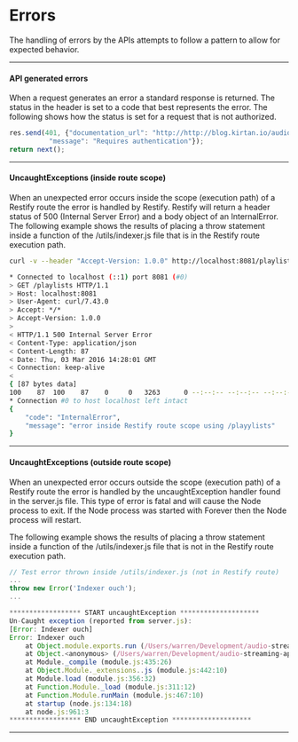 <div class="page-header">
  <h1  id="page-title">Errors</h1>
</div>

The handling of errors by the APIs attempts to follow a pattern to allow for expected
behavior.

___
#### API generated errors

When a request generates an error a standard response is returned. The status in the header is set
to a code that best represents the error. The following shows how the status is set for a
request that is not authorized.


```javascript
res.send(401, {"documentation_url": "http://http://blog.kirtan.io/audio-streaming-apis/index.html?md=pages_auth.md",
          "message": "Requires authentication"});
return next();
```

___
#### UncaughtExceptions (inside route scope)
When an unexpected error occurs inside the scope (execution path) of a Restify route the error
is handled by Restify. Restify will return a header status of 500 (Internal Server Error) and a body object
of an InternalError.
The following example shows the results of placing a throw statement inside a function of the /utils/indexer.js
file that is in the Restify route execution path.


```bash
curl -v --header "Accept-Version: 1.0.0" http://localhost:8081/playlists  | python -mjson.tool  

* Connected to localhost (::1) port 8081 (#0)
> GET /playlists HTTP/1.1
> Host: localhost:8081
> User-Agent: curl/7.43.0
> Accept: */*
> Accept-Version: 1.0.0
>
< HTTP/1.1 500 Internal Server Error
< Content-Type: application/json
< Content-Length: 87
< Date: Thu, 03 Mar 2016 14:28:01 GMT
< Connection: keep-alive
<
{ [87 bytes data]
100    87  100    87    0     0   3263      0 --:--:-- --:--:-- --:--:--  3346
* Connection #0 to host localhost left intact
{
    "code": "InternalError",
    "message": "error inside Restify route scope using /playylists"
}
```




___
#### UncaughtExceptions (outside route scope)
When an unexpected error occurs outside the scope (execution path) of a Restify route the error
is handled by the uncaughtException handler found in the server.js file. This type of error is
fatal and will cause the Node process to exit. If the Node process was started with Forever then the Node
process will restart.

The following example shows the results of placing a throw statement inside a function of the /utils/indexer.js
file that is not in the Restify route execution path.

```javascript
// Test error thrown inside /utils/indexer.js (not in Restify route)
...
throw new Error('Indexer ouch');
...

****************** START uncaughtException ********************
Un-Caught exception (reported from server.js):
[Error: Indexer ouch]
Error: Indexer ouch
    at Object.module.exports.run (/Users/warren/Development/audio-streaming-apis/utils/indexer.js:22:11)
    at Object.<anonymous> (/Users/warren/Development/audio-streaming-apis/server.js:71:9)
    at Module._compile (module.js:435:26)
    at Object.Module._extensions..js (module.js:442:10)
    at Module.load (module.js:356:32)
    at Function.Module._load (module.js:311:12)
    at Function.Module.runMain (module.js:467:10)
    at startup (node.js:134:18)
    at node.js:961:3
****************** END uncaughtException ********************
```


___
